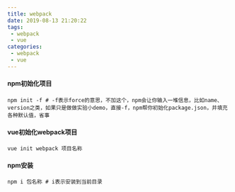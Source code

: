 ```yaml
---
title: webpack
date: 2019-08-13 21:20:22
tags:
 - webpack
 - vue
categories: 
 - webpack 
 - vue
---
```


#### npm初始化项目
```
npm init -f # -f表示force的意思，不加这个，npm会让你输入一堆信息，比如name、version之类，如果只是做做实验小demo，直接-f，npm帮你初始化package.json，并填充各种默认值，省事
```

#### vue初始化webpack项目
```
vue init webpack 项目名称
```
#### npm安装
```
npm i 包名称 # i表示安装到当前目录
```

